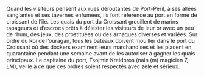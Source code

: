 Quand les visiteurs pensent aux rues déroutantes de Port-Péril, à ses allées sanglantes et ses tavernes enfumées, ils font référence au port en forme de croissant de l’île. Les quais du port du Croissant grouillent de marins tapageurs et d’escrocs prêts à délester les visiteurs de leur or avec un peu de rhum, des jeux, des prostituées ou des arnaques diverses et variées. Sur ordre du Roi de l’ouragan, tous les bateaux doivent mouiller dans le port du Croissant où des dockers examinent leurs marchandises et les placent en quarantaine pendant une semaine avant de les autoriser à gagner les quais principaux. Le capitaine du port, Tsojmin Kreidoros (nain (m) magicien 7, LM), veille à ce que ces ordres soient respectés avec zèle et sérieux.